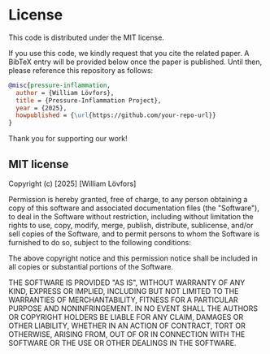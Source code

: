 # License

This code is distributed under the MIT license. 

If you use this code, we kindly request that you cite the related paper. A BibTeX entry will be provided below once the paper is published. Until then, please reference this repository as follows:

```bibtex
@misc{pressure-inflammation,
  author = {William Lövfors},
  title = {Pressure-Inflammation Project},
  year = {2025},
  howpublished = {\url{https://github.com/your-repo-url}}
}
```

Thank you for supporting our work!

## MIT license

Copyright (c) [2025] [William Lövfors]

Permission is hereby granted, free of charge, to any person obtaining a copy
of this software and associated documentation files (the "Software"), to deal
in the Software without restriction, including without limitation the rights
to use, copy, modify, merge, publish, distribute, sublicense, and/or sell
copies of the Software, and to permit persons to whom the Software is
furnished to do so, subject to the following conditions:

The above copyright notice and this permission notice shall be included in all
copies or substantial portions of the Software.

THE SOFTWARE IS PROVIDED "AS IS", WITHOUT WARRANTY OF ANY KIND, EXPRESS OR
IMPLIED, INCLUDING BUT NOT LIMITED TO THE WARRANTIES OF MERCHANTABILITY,
FITNESS FOR A PARTICULAR PURPOSE AND NONINFRINGEMENT. IN NO EVENT SHALL THE
AUTHORS OR COPYRIGHT HOLDERS BE LIABLE FOR ANY CLAIM, DAMAGES OR OTHER
LIABILITY, WHETHER IN AN ACTION OF CONTRACT, TORT OR OTHERWISE, ARISING FROM,
OUT OF OR IN CONNECTION WITH THE SOFTWARE OR THE USE OR OTHER DEALINGS IN THE
SOFTWARE.

